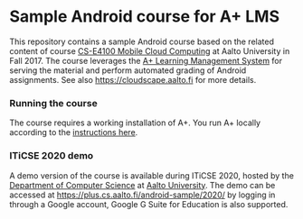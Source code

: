 # Sample Android course for A+ LMS

This repository contains a sample Android course based on the related content of course [CS-E4100 Mobile Cloud Computing](https://oodi.aalto.fi/a/opintjakstied.jsp?html=1&kieli=6&Tunniste=CS-E4100&Ajankohta=13-09-2017) at Aalto University in Fall 2017. The course leverages the [A+ Learning Management System](https://apluslms.github.io/) for serving the material and perform automated grading of Android assignments. See also <https://cloudscape.aalto.fi> for more details.

### Running the course

The course requires a working installation of A+. You run A+ locally according to the [instructions here](https://apluslms.github.io/guides/quick/).

### ITiCSE 2020 demo

A demo version of the course is available during ITiCSE 2020, hosted by the [Department of Computer Science](https://www.aalto.fi/en/department-of-computer-science) at [Aalto University](https://www.aalto.fi/en). The demo can be accessed at <https://plus.cs.aalto.fi/android-sample/2020/> by logging in through a Google account, Google G Suite for Education is also supported.
